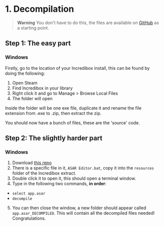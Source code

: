 # 1. Decompilation

> **Warning**
> You don't have to do this, the files are available on [GitHub](https://github.com/Joalor64GH/Incredibox-Latest) as a starting point.

## Step 1: The easy part

### Windows
Firstly, go to the location of your Incredibox install, this can be found by doing the following:
1. Open Steam
2. Find Incredibox in your library
3. Right click it and go to Manage > Browse Local Files
4. The folder will open

Inside the folder will be one exe file, duplicate it and rename the file extension from .exe to .zip, then extract the zip.

You should now have a bunch of files, these are the 'source' code.

## Step 2: The slightly harder part

### Windows
1. Download [this repo](https://github.com/vlOd2/ASAREditor)
2. There is a specific file in it, `ASAR Editor.bat`, copy it into the `resources` folder of the Incredibox extract.
3. Double click it to open it, this should open a terminal window.
4. Type in the following two commands, **in order**:
- `select app.asar`
- `decompile`
5. You can then close the window, a new folder should appear called `app.asar_DECOMPILED`. This will contain all the decompiled files needed! Congratulations.
